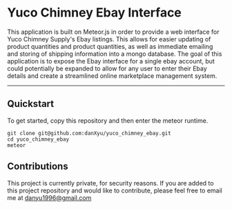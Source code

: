 # Yuco Chimney Ebay Interface

This application is built on Meteor.js in order to provide a web interface for Yuco Chimney Supply's Ebay
listings. This allows for easier updating of product quantities and product quantities, as well as immediate
emailing and storing of shipping information into a mongo database. The goal of this application is to expose
the Ebay interface for a single ebay account, but could potentially be expanded to allow for any user to enter
their Ebay details and create a streamlined online marketplace management system.

***

## Quickstart

To get started, copy this repository and then enter the meteor runtime.

    git clone git@github.com:danXyu/yuco_chimney_ebay.git
    cd yuco_chimney_ebay
    meteor

## Contributions

This project is currently private, for security reasons. If you are added to this project repository and would
like to contribute, please feel free to email me at danyu1996@gmail.com
